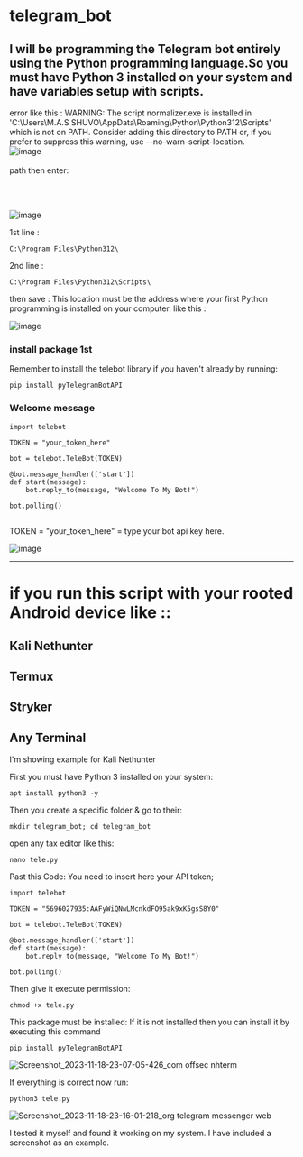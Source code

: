 # telegram_bot
## I will be programming the Telegram bot entirely using the Python programming language.So you must have Python 3 installed on your system and have variables setup with scripts.

error like this : WARNING: The script normalizer.exe is installed in 'C:\Users\M.A.S SHUVO\AppData\Roaming\Python\Python312\Scripts' which is not on PATH.
  Consider adding this directory to PATH or, if you prefer to suppress this warning, use --no-warn-script-location. 
</br>
![image](https://github.com/masshuvo/telegram_bot/assets/108648096/93407d53-e5c1-4954-906d-86a992d6f67c)
</br> 
</br> path then enter:

</br>
</br>

![image](https://github.com/masshuvo/telegram_bot/assets/108648096/f4d09e0c-515c-4b96-bd91-97442496a9eb)
</br>

1st line : 
```
C:\Program Files\Python312\
```
2nd line :
```
C:\Program Files\Python312\Scripts\
```
then save : This location must be the address where your first Python programming is installed on your computer.
like this : 

![image](https://github.com/masshuvo/telegram_bot/assets/108648096/c3060206-9313-4ea5-a701-b7be12e0e304)



### install package 1st
Remember to install the telebot library if you haven't already by running:
```
pip install pyTelegramBotAPI
```

### Welcome message 

```
import telebot

TOKEN = "your_token_here"

bot = telebot.TeleBot(TOKEN)

@bot.message_handler(['start'])
def start(message):
    bot.reply_to(message, "Welcome To My Bot!")

bot.polling()
```

## 
TOKEN = "your_token_here" = type your bot api key here.

![image](https://github.com/masshuvo/telegram_bot/assets/108648096/87f6ae54-de46-46d7-a65e-1f4d32a0ed46)


-------------------------------------------------------

# if you run this script with your rooted Android device like ::
## Kali Nethunter 
## Termux 
## Stryker 
## Any Terminal 

I'm showing example for Kali Nethunter 


First you must have Python 3 installed on your system: 
```
apt install python3 -y
```
Then you create a specific folder & go to their: 

```
mkdir telegram_bot; cd telegram_bot
```
open any tax editor like this: 
```
nano tele.py
```

Past this Code: You need to insert here your API token;

```
import telebot

TOKEN = "5696027935:AAFyWiQNwLMcnkdFO95ak9xK5gsS8Y0"

bot = telebot.TeleBot(TOKEN)

@bot.message_handler(['start'])
def start(message):
    bot.reply_to(message, "Welcome To My Bot!")

bot.polling()
```

Then give it execute permission:
```
chmod +x tele.py
```

This package must be installed: 
If it is not installed then you can install it by executing this command

```
pip install pyTelegramBotAPI
```

![Screenshot_2023-11-18-23-07-05-426_com offsec nhterm](https://github.com/masshuvo/telegram_bot/assets/108648096/0519f4e5-6d1d-418f-9cfe-385c92994723)


If everything is correct now run:

```
python3 tele.py
```

![Screenshot_2023-11-18-23-16-01-218_org telegram messenger web](https://github.com/masshuvo/telegram_bot/assets/108648096/2b895357-5ab4-47fd-a96b-331406c9e098)

I tested it myself and found it working on my system. I have included a screenshot as an example.
